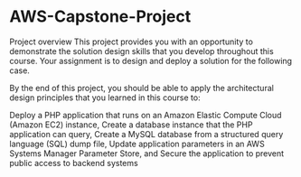 # AWS-Capstone-Project
Project overview
This project provides you with an opportunity to demonstrate the solution design skills that you develop throughout this course. Your assignment is to design and deploy a solution for the following case.

 

By the end of this project, you should be able to apply the architectural design principles that you learned in this course to:

Deploy a PHP application that runs on an Amazon Elastic Compute Cloud (Amazon EC2) instance,
Create a database instance that the PHP application can query,
Create a MySQL database from a structured query language (SQL) dump file,
Update application parameters in an AWS Systems Manager Parameter Store, and
Secure the application to prevent public access to backend systems
